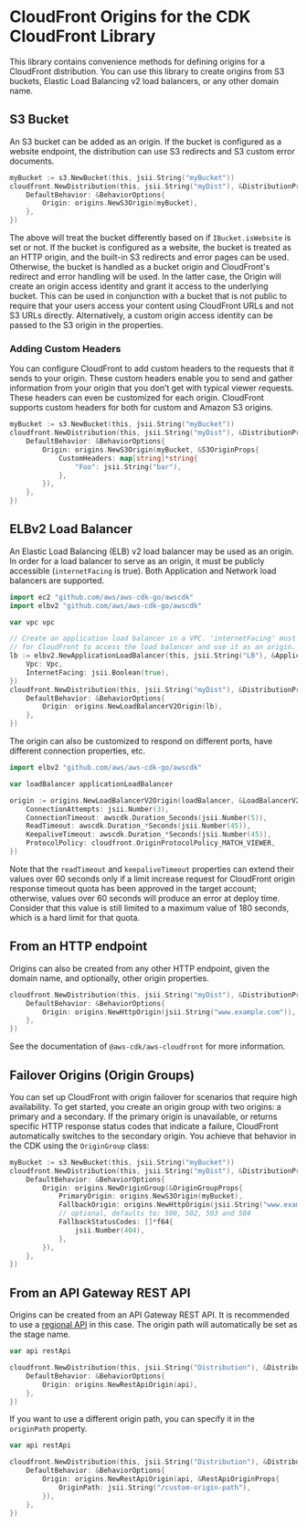# CloudFront Origins for the CDK CloudFront Library

This library contains convenience methods for defining origins for a CloudFront distribution. You can use this library to create origins from
S3 buckets, Elastic Load Balancing v2 load balancers, or any other domain name.

## S3 Bucket

An S3 bucket can be added as an origin. If the bucket is configured as a website endpoint, the distribution can use S3 redirects and S3 custom error
documents.

```go
myBucket := s3.NewBucket(this, jsii.String("myBucket"))
cloudfront.NewDistribution(this, jsii.String("myDist"), &DistributionProps{
	DefaultBehavior: &BehaviorOptions{
		Origin: origins.NewS3Origin(myBucket),
	},
})
```

The above will treat the bucket differently based on if `IBucket.isWebsite` is set or not. If the bucket is configured as a website, the bucket is
treated as an HTTP origin, and the built-in S3 redirects and error pages can be used. Otherwise, the bucket is handled as a bucket origin and
CloudFront's redirect and error handling will be used. In the latter case, the Origin will create an origin access identity and grant it access to the
underlying bucket. This can be used in conjunction with a bucket that is not public to require that your users access your content using CloudFront
URLs and not S3 URLs directly. Alternatively, a custom origin access identity can be passed to the S3 origin in the properties.

### Adding Custom Headers

You can configure CloudFront to add custom headers to the requests that it sends to your origin. These custom headers enable you to send and gather information from your origin that you don’t get with typical viewer requests. These headers can even be customized for each origin. CloudFront supports custom headers for both for custom and Amazon S3 origins.

```go
myBucket := s3.NewBucket(this, jsii.String("myBucket"))
cloudfront.NewDistribution(this, jsii.String("myDist"), &DistributionProps{
	DefaultBehavior: &BehaviorOptions{
		Origin: origins.NewS3Origin(myBucket, &S3OriginProps{
			CustomHeaders: map[string]*string{
				"Foo": jsii.String("bar"),
			},
		}),
	},
})
```

## ELBv2 Load Balancer

An Elastic Load Balancing (ELB) v2 load balancer may be used as an origin. In order for a load balancer to serve as an origin, it must be publicly
accessible (`internetFacing` is true). Both Application and Network load balancers are supported.

```go
import ec2 "github.com/aws/aws-cdk-go/awscdk"
import elbv2 "github.com/aws/aws-cdk-go/awscdk"

var vpc vpc

// Create an application load balancer in a VPC. 'internetFacing' must be 'true'
// for CloudFront to access the load balancer and use it as an origin.
lb := elbv2.NewApplicationLoadBalancer(this, jsii.String("LB"), &ApplicationLoadBalancerProps{
	Vpc: Vpc,
	InternetFacing: jsii.Boolean(true),
})
cloudfront.NewDistribution(this, jsii.String("myDist"), &DistributionProps{
	DefaultBehavior: &BehaviorOptions{
		Origin: origins.NewLoadBalancerV2Origin(lb),
	},
})
```

The origin can also be customized to respond on different ports, have different connection properties, etc.

```go
import elbv2 "github.com/aws/aws-cdk-go/awscdk"

var loadBalancer applicationLoadBalancer

origin := origins.NewLoadBalancerV2Origin(loadBalancer, &LoadBalancerV2OriginProps{
	ConnectionAttempts: jsii.Number(3),
	ConnectionTimeout: awscdk.Duration_Seconds(jsii.Number(5)),
	ReadTimeout: awscdk.Duration_*Seconds(jsii.Number(45)),
	KeepaliveTimeout: awscdk.Duration_*Seconds(jsii.Number(45)),
	ProtocolPolicy: cloudfront.OriginProtocolPolicy_MATCH_VIEWER,
})
```

Note that the `readTimeout` and `keepaliveTimeout` properties can extend their values over 60 seconds only if a limit increase request for CloudFront origin response timeout
quota has been approved in the target account; otherwise, values over 60 seconds will produce an error at deploy time. Consider that this value is
still limited to a maximum value of 180 seconds, which is a hard limit for that quota.

## From an HTTP endpoint

Origins can also be created from any other HTTP endpoint, given the domain name, and optionally, other origin properties.

```go
cloudfront.NewDistribution(this, jsii.String("myDist"), &DistributionProps{
	DefaultBehavior: &BehaviorOptions{
		Origin: origins.NewHttpOrigin(jsii.String("www.example.com")),
	},
})
```

See the documentation of `@aws-cdk/aws-cloudfront` for more information.

## Failover Origins (Origin Groups)

You can set up CloudFront with origin failover for scenarios that require high availability.
To get started, you create an origin group with two origins: a primary and a secondary.
If the primary origin is unavailable, or returns specific HTTP response status codes that indicate a failure,
CloudFront automatically switches to the secondary origin.
You achieve that behavior in the CDK using the `OriginGroup` class:

```go
myBucket := s3.NewBucket(this, jsii.String("myBucket"))
cloudfront.NewDistribution(this, jsii.String("myDist"), &DistributionProps{
	DefaultBehavior: &BehaviorOptions{
		Origin: origins.NewOriginGroup(&OriginGroupProps{
			PrimaryOrigin: origins.NewS3Origin(myBucket),
			FallbackOrigin: origins.NewHttpOrigin(jsii.String("www.example.com")),
			// optional, defaults to: 500, 502, 503 and 504
			FallbackStatusCodes: []*f64{
				jsii.Number(404),
			},
		}),
	},
})
```

## From an API Gateway REST API

Origins can be created from an API Gateway REST API. It is recommended to use a
[regional API](https://docs.aws.amazon.com/apigateway/latest/developerguide/api-gateway-api-endpoint-types.html) in this case. The origin path will automatically be set as the stage name.

```go
var api restApi

cloudfront.NewDistribution(this, jsii.String("Distribution"), &DistributionProps{
	DefaultBehavior: &BehaviorOptions{
		Origin: origins.NewRestApiOrigin(api),
	},
})
```

If you want to use a different origin path, you can specify it in the `originPath` property.

```go
var api restApi

cloudfront.NewDistribution(this, jsii.String("Distribution"), &DistributionProps{
	DefaultBehavior: &BehaviorOptions{
		Origin: origins.NewRestApiOrigin(api, &RestApiOriginProps{
			OriginPath: jsii.String("/custom-origin-path"),
		}),
	},
})
```
